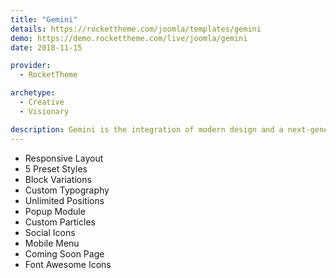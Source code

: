 ```yaml
---
title: "Gemini"
details: https://rockettheme.com/joomla/templates/gemini
demo: https://demo.rockettheme.com/live/joomla/gemini
date: 2018-11-15

provider: 
  - RocketTheme

archetype:
  - Creative
  - Visionary

description: Gemini is the integration of modern design and a next-generation framework in one seamless experience. This professional theme is perfect for a wide range of websites including design firms, architects, data science, finance, & more.
---
```


* Responsive Layout
* 5 Preset Styles
* Block Variations
* Custom Typography
* Unlimited Positions
* Popup Module
* Custom Particles
* Social Icons
* Mobile Menu
* Coming Soon Page
* Font Awesome Icons	